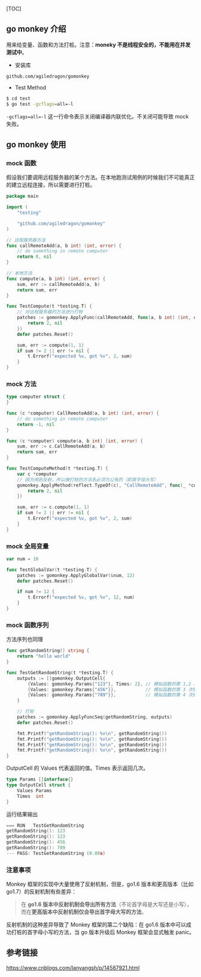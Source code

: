 [TOC]

## go monkey 介绍

用来给变量、函数和方法打桩。注意：**moneky 不是线程安全的，不能用在并发测试中**。

- 安装库

`github.com/agiledragon/gomonkey`

- Test Method

```bash
$ cd test 
$ go test -gcflags=all=-l
```

`-gcflags=all=-l` 这一行命令表示关闭编译器内联优化。不关闭可能导致 mock 失败。

## go monkey 使用

### mock 函数

假设我们要调用远程服务器的某个方法。在本地跑测试用例的时候我们不可能真正的建立远程连接，所以需要进行打桩。

```go
package main

import (
	"testing"

	"github.com/agiledragon/gomonkey"
)

// 远程服务器方法
func callRemoteAdd(a, b int) (int, error) {
	// do something in remote computer
	return 0, nil
}

// 本地方法
func compute(a, b int) (int, error) {
	sum, err := callRemoteAdd(a, b)
	return sum, err
}

func TestCompute(t *testing.T) {
    // 对远程服务器的方法进行打桩
	patches := gomonkey.ApplyFunc(callRemoteAdd, func(a, b int) (int, error) {
        return 2, nil
	})
	defer patches.Reset()

	sum, err := compute(1, 1)
	if sum != 2 || err != nil {
		t.Errorf("expected %v, got %v", 2, sum)
	}
}

```

### mock 方法

```go
type computer struct {
}

func (c *computer) CallRemoteAdd(a, b int) (int, error) {
	// do something in remote computer
	return -1, nil
}

func (c *computer) compute(a, b int) (int, error) {
	sum, err := c.CallRemoteAdd(a, b)
	return sum, err
}

func TestComputeMethod(t *testing.T) {
	var c *computer
	// 因为用到反射，所以被打桩的方法名必须为公有的（即首字母大写）
	gomonkey.ApplyMethod(reflect.TypeOf(c), "CallRemoteAdd", func(_ *computer, a, b int) (int, error) {
		return 2, nil
	})

	sum, err := c.compute(1, 1)
	if sum != 2 || err != nil {
		t.Errorf("expected %v, got %v", 2, sum)
	}
}
```

### mock 全局变量

```go
var num = 10

func TestGlobalVar(t *testing.T) {
	patches := gomonkey.ApplyGlobalVar(&num, 12)
	defer patches.Reset()

	if num != 12 {
		t.Errorf("expected %v, got %v", 12, num)
	}
}
```

### mock 函数序列

方法序列也同理

```go
func getRandomString() string {
	return "hello world"
}

func TestGetRandomString(t *testing.T) {
	outputs := []gomonkey.OutputCell{
		{Values: gomonkey.Params{"123"}, Times: 2}, // 模拟函数的第 1,2 次输出。Times 表示输出的次数。
		{Values: gomonkey.Params{"456"}},           // 模拟函数的第 3 次输出
		{Values: gomonkey.Params{"789"}},           // 模拟函数的第 4 次输出
	}

	// 打桩
	patches := gomonkey.ApplyFuncSeq(getRandomString, outputs)
	defer patches.Reset()

	fmt.Printf("getRandomString(): %v\n", getRandomString())
	fmt.Printf("getRandomString(): %v\n", getRandomString())
	fmt.Printf("getRandomString(): %v\n", getRandomString())
	fmt.Printf("getRandomString(): %v\n", getRandomString())
}
```

OutputCell 的 Values 代表返回的值。Times 表示返回几次。

```go
type Params []interface{}
type OutputCell struct {
	Values Params
	Times  int
}
```

运行结果输出

```go
=== RUN   TestGetRandomString
getRandomString(): 123
getRandomString(): 123
getRandomString(): 456
getRandomString(): 789
--- PASS: TestGetRandomString (0.00s)
```

### 注意事项

Monkey 框架的实现中大量使用了反射机制，但是，go1.6 版本和更高版本（比如go1.7）的反射机制有些差异：

> 在 **go1.6 版本中反射机制会导出所有方法**（不论首字母是大写还是小写），而在**更高版本中反射机制仅会导出首字母大写的方法**。

反射机制的这种差异导致了 Monkey 框架的第二个缺陷：在 go1.6 版本中可以成功打桩的首字母小写的方法，当 go 版本升级后 Monkey 框架会显式触发 panic。

## 参考链接

https://www.cnblogs.com/lanyangsh/p/14587921.html